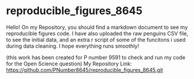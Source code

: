 # reproducible_figures_8645
Hello! 
On my Repository, you should find a markdown document to see my reproducible figures code. I have also uploaded the raw penguins CSV file, to see the initial data, and an extra 
r script of some of the funcitons i used during data cleaning. 
I hope everything runs smoothly! 

(this work has been created for P number 9591 to check and run my code for the Open Science question) 
My Repository Link: https://github.com/PNumber8645/reproducible_figures_8645.git

